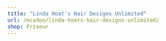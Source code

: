 ```yaml
---
title: "Linda Hoat's Hair Designs Unlimited"
url: /mcadoo/linda-hoats-hair-designs-unlimited/
shop: Friseur
---
```

